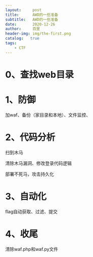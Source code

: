 ```yaml
---
layout:     post
title:      AWD的一些准备
subtitle:   AWD的一些准备
date:       2020-12-26
author:     百里
header-img: img/the-first.png
catalog:   true
tags:
    - CTF
---
```



# 0、查找web目录

# 1、防御

加waf、备份（家目录和本地）、文件监控、

# 2、代码分析

扫到木马

清除木马漏洞、修改登录代码逻辑

部署不死马，攻击持久化

# 3、自动化

flag自动获取、过滤、提交

# 4、收尾

清除waf.php和waf.py文件
